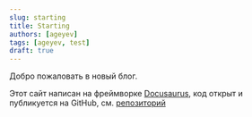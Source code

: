 ```yaml
---
slug: starting
title: Starting
authors: [ageyev]
tags: [ageyev, test]
draft: true
---
```


Добро пожаловать в новый блог.

Этот сайт написан на фреймворке [Docusaurus](https://docusaurus.io),
код открыт и публикуется на GitHub, см. [репозиторий](https://github.com/ageyev/ageyev.github.io/) 
